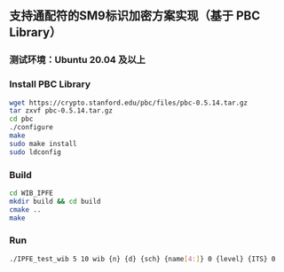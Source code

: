 ## 支持通配符的SM9标识加密方案实现（基于 PBC Library）
### 测试环境：Ubuntu 20.04 及以上
### Install PBC Library
```bash
wget https://crypto.stanford.edu/pbc/files/pbc-0.5.14.tar.gz
tar zxvf pbc-0.5.14.tar.gz
cd pbc
./configure
make
sudo make install
sudo ldconfig
```


### Build
```bash
cd WIB_IPFE
mkdir build && cd build
cmake ..
make
```

### Run
```bash
./IPFE_test_wib 5 10 wib {n} {d} {sch} {name[4:]} 0 {level} {ITS} 0
```
